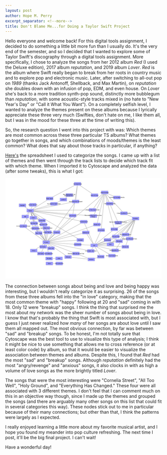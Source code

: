 ```yaml
---
layout: post
author: Hope M. Perry
excerpt_separator: <!--more-->
title: Don't Blame Me...for Doing a Taylor Swift Project
---
```


Hello everyone and welcome back! For this digital tools assignment, I decided to
do something a little bit more fun than I usually do. It's the very end of the
semester, and so I decided that I wanted to explore some of Taylor Swift's discography
through a digital tools assignment. More specifically, I chose to analyze the songs
from her 2012 album _Red_ (I used the Deluxe edition), 2017 album _reputation_, and 2019 album _Lover_. _Red_
is the album where Swift really began to break from her roots in country music
and to explore pop and electronic music. Later, after switching to all-out pop on _1989_
(thanks Jack Antonoff, Shellback, and Max Martin), on  _reputation_ she doubles down with an infusion of pop, EDM, and even house.
On _Lover_ she's back to a more tradition synth-pop sound, distinctly more bubblegum than _reputation_, with some
acoustic-style tracks mixed in (no hate to "New Year's Day" or "Call it What You Want"). On a completely selfish level,
I wanted to analyze the themes present on these albums because I lyrically appreciate
these three very much (Swifties, don't hate on me, I like them all, but I was in
the mood for these three at the time of writing this).

So, the research question I went into this project with was: Which themes are most common
across these three particular TS albums? What themes go together in songs, and which combinations
of moods/themes is the least common? What does that say about those tracks in particular,
if anything?
<!--more-->
[Here's](https://docs.google.com/spreadsheets/d/1ofy5SXxoiG4CWzGEUkOjMd7Bgjhkxi2-yOlAybpoTNA/edit?usp=sharing) the spreadsheet I used to categorize the songs. I came up with a list of themes
and then went through the track lists to decide which track fit with which theme.
When I imported it to Cytoscape and analyzed the data (after some tweaks), this
is what I got:

![cytoscape image](https://github.com/hopem8/HUM-331-Princeton.github.io/blob/master/images/taylorswiftgraph.jpeg?raw=true)

The connection between songs about being and love and being happy was interesting,
but I wouldn't really categorize it as surprising. 26 of the songs from these three
albums fell into the "in love" category, making that the most common theme with "happy"
following at 20 and "sad" coming in with 18. Only 12 were "breakup" songs.
I think the thing that surprised me the most about my network was the sheer number
of songs about being in love. I know that that's probably the thing that Swift
is most associated with, but I guess I just never realized _how many_ of her songs
are about love until I saw them all mapped out. The most obvious connection, by far
was between "sad" and "breakup" songs. To be honest, I'm not totally sure that Cytoscape
was the best tool to use to visualize this type of analysis; I think it might be
nice to use something that allows me to cross reference (or at least color code) by
album, so that it would be easier to visualize the association between themes and albums.
Despite this, I found that _Red_ had the most "sad" and "breakup" songs.
Although _reputation_ definitely had the most "angry/revenge" and "anxious" songs,
it also clocks in with as high a  volume of love songs as the more brightly titled _Lover_.

The songs that were the most interesting were "Cornelia Street", "All Too Well",
"Holy Ground", and "Everything Has Changed." These four were all associated with 3
different themes. I don't feel that I can comment much on this in an objective way though,
since I made up the themes and grouped the songs (and there are arguably many other songs
on this list that could fit in several categories this way). These nodes stick out to me
in particular because of their many connections; but other than that, I think the
patterns were largely as I expected.

I really enjoyed learning a little more about my favorite musical artist, and
I hope you found my meander into pop culture refreshing. The next time I post, it'll
be the big final project. I can't wait!

Have a wonderful day!
